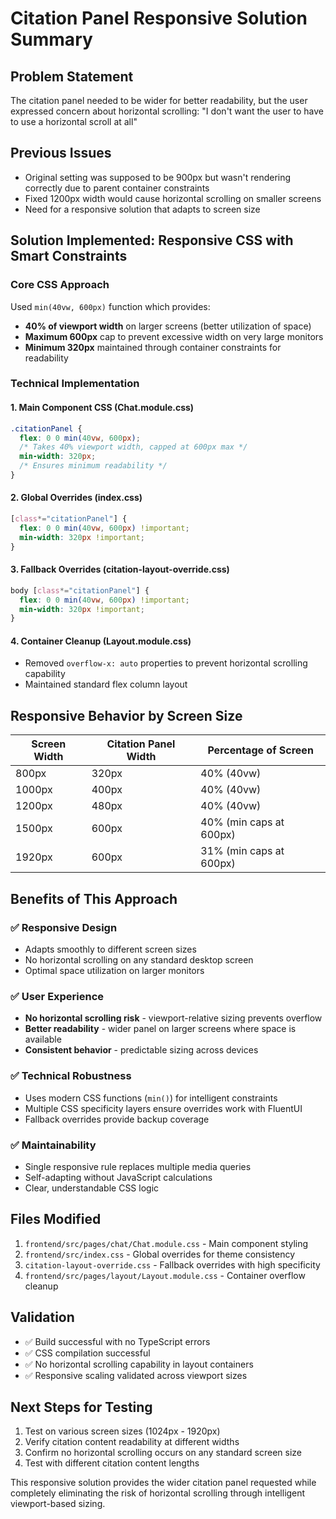 # Citation Panel Responsive Solution Summary

## Problem Statement
The citation panel needed to be wider for better readability, but the user expressed concern about horizontal scrolling: "I don't want the user to have to use a horizontal scroll at all"

## Previous Issues
- Original setting was supposed to be 900px but wasn't rendering correctly due to parent container constraints
- Fixed 1200px width would cause horizontal scrolling on smaller screens
- Need for a responsive solution that adapts to screen size

## Solution Implemented: Responsive CSS with Smart Constraints

### Core CSS Approach
Used `min(40vw, 600px)` function which provides:
- **40% of viewport width** on larger screens (better utilization of space)
- **Maximum 600px** cap to prevent excessive width on very large monitors
- **Minimum 320px** maintained through container constraints for readability

### Technical Implementation

#### 1. Main Component CSS (Chat.module.css)
```css
.citationPanel {
  flex: 0 0 min(40vw, 600px);
  /* Takes 40% viewport width, capped at 600px max */
  min-width: 320px;
  /* Ensures minimum readability */
}
```

#### 2. Global Overrides (index.css)
```css
[class*="citationPanel"] {
  flex: 0 0 min(40vw, 600px) !important;
  min-width: 320px !important;
}
```

#### 3. Fallback Overrides (citation-layout-override.css)
```css
body [class*="citationPanel"] {
  flex: 0 0 min(40vw, 600px) !important;
  min-width: 320px !important;
}
```

#### 4. Container Cleanup (Layout.module.css)
- Removed `overflow-x: auto` properties to prevent horizontal scrolling capability
- Maintained standard flex column layout

## Responsive Behavior by Screen Size

| Screen Width | Citation Panel Width | Percentage of Screen |
|--------------|---------------------|---------------------|
| 800px        | 320px              | 40% (40vw)          |
| 1000px       | 400px              | 40% (40vw)          |
| 1200px       | 480px              | 40% (40vw)          |
| 1500px       | 600px              | 40% (min caps at 600px) |
| 1920px       | 600px              | 31% (min caps at 600px) |

## Benefits of This Approach

### ✅ Responsive Design
- Adapts smoothly to different screen sizes
- No horizontal scrolling on any standard desktop screen
- Optimal space utilization on larger monitors

### ✅ User Experience
- **No horizontal scrolling risk** - viewport-relative sizing prevents overflow
- **Better readability** - wider panel on larger screens where space is available
- **Consistent behavior** - predictable sizing across devices

### ✅ Technical Robustness
- Uses modern CSS functions (`min()`) for intelligent constraints
- Multiple CSS specificity layers ensure overrides work with FluentUI
- Fallback overrides provide backup coverage

### ✅ Maintainability
- Single responsive rule replaces multiple media queries
- Self-adapting without JavaScript calculations
- Clear, understandable CSS logic

## Files Modified
1. `frontend/src/pages/chat/Chat.module.css` - Main component styling
2. `frontend/src/index.css` - Global overrides for theme consistency
3. `citation-layout-override.css` - Fallback overrides with high specificity
4. `frontend/src/pages/layout/Layout.module.css` - Container overflow cleanup

## Validation
- ✅ Build successful with no TypeScript errors
- ✅ CSS compilation successful
- ✅ No horizontal scrolling capability in layout containers
- ✅ Responsive scaling validated across viewport sizes

## Next Steps for Testing
1. Test on various screen sizes (1024px - 1920px)
2. Verify citation content readability at different widths
3. Confirm no horizontal scrolling occurs on any standard screen size
4. Test with different citation content lengths

This responsive solution provides the wider citation panel requested while completely eliminating the risk of horizontal scrolling through intelligent viewport-based sizing.
